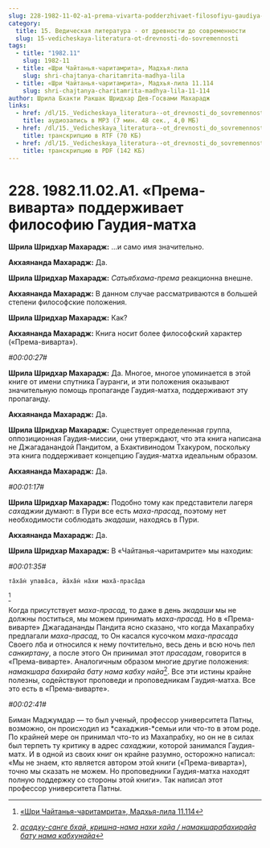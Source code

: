 ```yaml
---
slug: 228-1982-11-02-a1-prema-vivarta-podderzhivaet-filosofiyu-gaudiya-matha
category:
  title: 15. Ведическая литература - от древности до современности
  slug: 15-vedicheskaya-literatura-ot-drevnosti-do-sovremennosti
tags:
  - title: "1982.11"
    slug: 1982-11
  - title: «Шри Чайтанья-чаритамрита», Мадхья-лила
    slug: shri-chajtanya-charitamrita-madhya-lila
  - title: «Шри Чайтанья-чаритамрита», Мадхья-лила 11.114
    slug: shri-chajtanya-charitamrita-madhya-lila-11-114
author: Шрила Бхакти Ракшак Шридхар Дев-Госвами Махарадж
links:
  - href: /dl/15._Vedicheskaya_literatura--ot_drevnosti_do_sovremennosti/228_1982.11.02.A1_SridharMj_Prema-vivarta_podderzhivaet_filosofiju_Gaudija-matha.mp3
    title: аудиозапись в MP3 (7 мин. 48 сек., 4,0 МБ)
  - href: /dl/15._Vedicheskaya_literatura--ot_drevnosti_do_sovremennosti/228_1982.11.02.A1_SridharMj_Prema-vivarta_podderzhivaet_filosofiju_Gaudija-matha.rtf
    title: транскрипцию в RTF (70 КБ)
  - href: /dl/15._Vedicheskaya_literatura--ot_drevnosti_do_sovremennosti/228_1982.11.02.A1_SridharMj_Prema-vivarta_podderzhivaet_filosofiju_Gaudija-matha.pdf
    title: транскрипцию в PDF (142 КБ)
---
```


# 228. 1982.11.02.A1. «Према-виварта» поддерживает философию Гаудия-матха

**Шрила Шридхар Махарадж:** …и само имя значительно.

**Акхаянанда Махарадж:** Да.

**Шрила Шридхар Махарадж:** *Сатьябхама-према* реакционна внешне.

**Акхаянанда Махарадж:** В данном случае рассматриваются в большей степени философские положения.

**Шрила Шридхар Махарадж:** Как?

**Акхаянанда Махарадж:** Книга носит более философский характер («Према-виварта»).

*#00:00:27#*

**Шрила Шридхар Махарадж:** Да. Многое, многое упоминается в этой книге от имени спутника Гауранги, и эти положения оказывают значительную помощь пропаганде Гаудия-матха, поддерживают эту пропаганду.

**Акхаянанда Махарадж:** Да.

**Шрила Шридхар Махарадж:** Существует определенная группа, оппозиционная Гаудия-миссии, они утверждают, что эта книга написана не Джагаданандой Пандитом, а Бхактивинодом Тхакуром, поскольку эта книга поддерживает концепцию Гаудия-матха идеальным образом.

**Акхаянанда Махарадж:** Да.

*#00:01:17#*

**Шрила Шридхар Махарадж:** Подобно тому как представители лагеря *сахаджии* думают: в Пури все есть *маха-прасад*, поэтому нет необходимости соблюдать *экадаши*, находясь в Пури.

**Акхаянанда Махарадж:** Да.

**Шрила Шридхар Махарадж:** В «Чайтанья-чаритамрите» мы находим:

*#00:01:35#*

    та̄ха̄н̇ упава̄са, йа̄ха̄н̇ на̄хи маха̄-праса̄да
[^_ftn1]

Когда присутствует *маха-прасад*, то даже в день *экадаши* мы не должны поститься, мы можем принимать *маха-прасад.* Но в «Према-виварте» Джагадананды Пандита ясно сказано, что когда Махапрабху предлагали *маха-прасад*, то Он касался кусочком *маха-прасада* Своего лба и относился к нему почтительно, весь день и всю ночь пел *санкиртану*, а после этого Он принимал этот *прасадам*, говорится в «Према-виварте». Аналогичным образом многие другие положения: *намакшара бахирайа бату нама кабху найа*[^_ftn2]. Все эти истины крайне полезны, содействуют проповеди и проповедникам Гаудия-матха. Все это есть в «Према-виварте».

*#00:02:41#*

Биман Маджумдар — то был ученый, профессор университета Патны, возможно, он происходил из *сахаджия-*семьи или что-то в этом роде. По крайней мере он принимал что-то из Махапрабху, но он не в силах был терпеть ту критику в адрес *сахаджии*, которой занимался Гаудия-матх. И в одной из своих книг он крайне разумно, осторожно написал: «Мы не знаем, кто является автором этой книги («Према-виварта»), точно мы сказать не можем. Но проповедники Гаудия-матха находят полную поддержку со стороны этой книги». Так написал этот профессор университета Патны.



[^_ftn1]: [«Шри Чайтанья-чаритамрита», Мадхья-лила 11.114](../notes/shri-chajtanya-charitamrita-madhya-lila/shri-chajtanya-charitamrita-madhya-lila-11-114.md)

[^_ftn2]: [*асадху-санге бхай, кришна-нама нахи хайа / намакшарабахирайа бату нама кабхунайа*](../notes/shloka/asadhu-sange-bhaj-krishna-nama.md)

